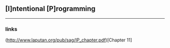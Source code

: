 ## [I]ntentional [P]rogramming
-----

### links

(http://www.laputan.org/pub/sag/IP_chapter.pdf)[Chapter 11]


